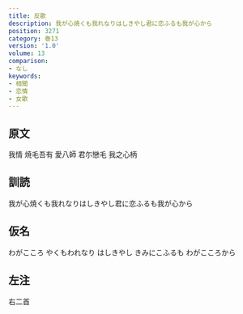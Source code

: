 ```yaml
---
title: 反歌
description: 我が心焼くも我れなりはしきやし君に恋ふるも我が心から
position: 3271
category: 巻13
version: '1.0'
volume: 13
comparison:
- なし
keywords:
- 相聞
- 恋情
- 女歌
---
```


## 原文

我情 焼毛吾有 愛八師 君尓戀毛 我之心柄

## 訓読

我が心焼くも我れなりはしきやし君に恋ふるも我が心から

## 仮名

わがこころ やくもわれなり はしきやし きみにこふるも わがこころから

## 左注

右二首
